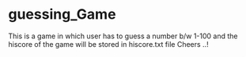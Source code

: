# guessing_Game

This is a game in which user has to guess a number b/w 1-100 and the hiscore of the game will be stored in hiscore.txt file
Cheers ..!
